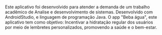 Este aplicativo foi desenvolvido para atender a demanda de um trabalho acadêmico de Analise e desenvolvimento de sistemas.
Desenvolvido com AndroidStudio, e linguagem de programação Java.
O app "Beba água", este aplicativo tem como objetivo:
Incentivar a hidratação regular dos usuários por meio de lembretes personalizados, promovendo a saúde e o bem-estar.
